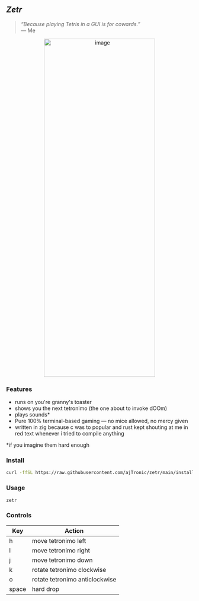 ## _Zetr_
> *“Because playing Tetris in a GUI is for cowards.”*  
> — Me

<p align="center">
  <img align="center" width="300" height="912" alt="image" src="https://github.com/user-attachments/assets/2a22279c-6428-4593-a53a-6d802eed6bac" />
</p>

### Features
- runs on you're granny's toaster
- shows you the next tetronimo (the one about to invoke dOOm)
- plays sounds*
- Pure 100% terminal-based gaming — no mice allowed, no mercy given
- written in zig because c was to popular and rust kept shouting at me in red text whenever i tried to compile anything

*if you imagine them hard enough

### Install
```sh
curl -ffSL https://raw.githubusercontent.com/ajTronic/zetr/main/install.sh | sh 
```

### Usage
```sh
zetr
```

### Controls
| Key      | Action  |
| -------- | ------- |
| h  | move tetronimo left    |
| l | move tetronimo right     |
| j    | move tetronimo down    |
| k    | rotate tetronimo clockwise    |
| o    | rotate tetronimo anticlockwise    |
| space    | hard drop    |
